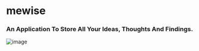# mewise
### An Application To Store All Your Ideas, Thoughts And Findings.
![image](https://github.com/Mishalabdullah/mewise/assets/85678545/a2ca7d2e-f674-42c3-bed7-3a07c2656496)

